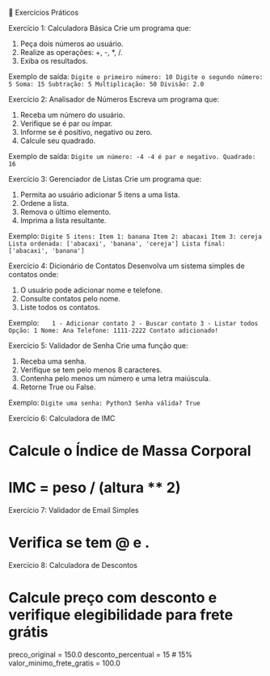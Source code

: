 🧪 Exercícios Práticos

Exercício 1: Calculadora Básica
Crie um programa que:
1. Peça dois números ao usuário.
2. Realize as operações: +, -, *, /.
3. Exiba os resultados.

Exemplo de saída:
`Digite o primeiro número: 10
Digite o segundo número: 5
Soma: 15
Subtração: 5
Multiplicação: 50
Divisão: 2.0`

Exercício 2: Analisador de Números
Escreva um programa que:
1. Receba um número do usuário.
2. Verifique se é par ou ímpar.
3. Informe se é positivo, negativo ou zero.
4. Calcule seu quadrado.

Exemplo de saída:
`Digite um número: -4
-4 é par e negativo.
Quadrado: 16`

Exercício 3: Gerenciador de Listas
Crie um programa que:
1. Permita ao usuário adicionar 5 itens a uma lista.
2. Ordene a lista.
3. Remova o último elemento.
4. Imprima a lista resultante.

Exemplo:
`Digite 5 itens:
Item 1: banana
Item 2: abacaxi
Item 3: cereja
Lista ordenada: ['abacaxi', 'banana', 'cereja']
Lista final: ['abacaxi', 'banana']`

Exercício 4: Dicionário de Contatos
Desenvolva um sistema simples de contatos onde:
1. O usuário pode adicionar nome e telefone.
2. Consulte contatos pelo nome.
3. Liste todos os contatos.

Exemplo:
`  
1 - Adicionar contato
2 - Buscar contato
3 - Listar todos
Opção: 1
Nome: Ana
Telefone: 1111-2222
Contato adicionado!`

Exercício 5: Validador de Senha
Crie uma função que:
1. Receba uma senha.
2. Verifique se tem pelo menos 8 caracteres.
3. Contenha pelo menos um número e uma letra maiúscula.
4. Retorne True ou False.

Exemplo:
`Digite uma senha: Python3
Senha válida? True`

Exercício 6: Calculadora de IMC
# Calcule o Índice de Massa Corporal
# IMC = peso / (altura ** 2)

Exercício 7: Validador de Email Simples
# Verifica se tem @ e .

Exercício 8: Calculadora de Descontos
# Calcule preço com desconto e verifique elegibilidade para frete grátis
preco_original = 150.0
desconto_percentual = 15  # 15%
valor_minimo_frete_gratis = 100.0
